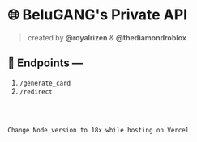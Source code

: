 # 🌐 BeluGANG's Private API
> created by **@royalrizen** & **@thediamondroblox**

## 🔗 Endpoints —

1. `/generate_card`
2. `/redirect`

<br>
<br>

```Change Node version to 18x while hosting on Vercel```
